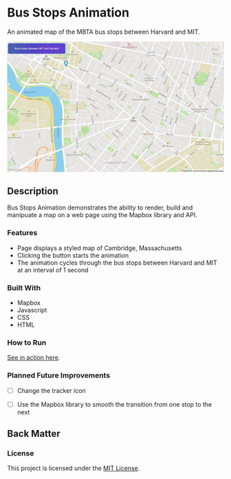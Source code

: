# Bus Stops Animation

An animated map of the MBTA bus stops between Harvard and MIT.

![Screenshot](https://github.com/veraphipps01/bus-stops-animation/blob/main/Screen.png?raw=true)

## Description
Bus Stops Animation demonstrates the ability to render, build and manipuate a map on a web page using the Mapbox library and API.

### Features
* Page displays a styled map of Cambridge, Massachusetts
* Clicking the button starts the animation
* The animation cycles through the bus stops between Harvard and MIT at an interval of 1 second

### Built With
* Mapbox
* Javascript
* CSS
* HTML

### How to Run
<a href="https://veraphipps01.github.io/bus-stops-animation/" target="_blank">See in action here</a>.

### Planned Future Improvements
- [ ] Change the tracker icon
- [ ] Use the Mapbox library to smooth the transition from one stop to the next


## Back Matter

### License

This project is licensed under the [MIT License](LICENSE.md).
